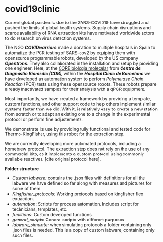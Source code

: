 # covid19clinic

Current global pandemic due to the SARS-COVID19 have struggled and pushed the limits of global health systems. Supply chain disruptions and scarce availability of RNA extraction kits have motivated worldwide actors to do research on virus detection systems.

The NGO ***COVIDwarriors*** made a donation to multiple hospitals in Spain to automatize the PCR testing of SARS-cov2 by equiping them with opensource programmable robots, developed by the US company ***Opentrons***. They also collaborated in the installation and setup by providing one engineer.
Here, at the [CORE biologia molecular](http://cdb.hospitalclinic.org/laboratorios/laboratorio_core_bm/en_index/) from ***Centre de Diagnòstic Biomèdic (CDB)***, within the ***Hospital Clínic de Barcelona*** we have developed an automation system to perform *Polymerase Chain Reaction* (PCR) tests using these opensource robots. These robots prepare already inactivated samples for their analysis with a qPCR equipment.

Most importantly, we have created a framework by providing a template, custom functions, and other support code to help others implement similar systems faster than we did. With it, is relatively easy to create a new station from scratch or to adapt an existing one to a change in the experimental protocol or perform fine adjustements.

We demonstrate its use by providing fully functional and tested code for Thermo-KingFisher, using this robot for the extraction step.

We are currently developing more automated protocols, including a homebrew protocol. The extraction step does not rely on the use of any commercial kits, as it implements a custom protocol using commonly available reactives. [cite original protocol here].


**Folder structure**
- *Custom labware:* contains the .json files with definitions for all the labware we have defined so far along with measures and pictures for some of them.
- *Kingfisher_protocols:* Working protocols based on kingfisher flex extraction.
- *automation*: Scripts for process automation. Includes script for technicians, templates, etc.
- *functions*: Custom developed functions
- *general_scripts:* General scripts with different purposes
- *labware_simulate:* when simulating protocols a folder containing only .json files is needed. This is a copy of custom labware, containing only such files.
